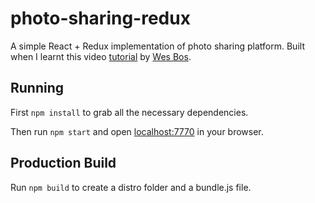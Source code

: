 # photo-sharing-redux

A simple React + Redux implementation of photo sharing platform. Built when I learnt this video [tutorial](https://learnredux.com/) by [Wes Bos](https://twitter.com/wesbos).

## Running

First `npm install` to grab all the necessary dependencies. 

Then run `npm start` and open <localhost:7770> in your browser.

## Production Build

Run `npm build` to create a distro folder and a bundle.js file.
